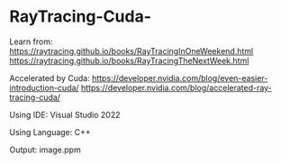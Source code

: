 # RayTracing-Cuda-

Learn from:
https://raytracing.github.io/books/RayTracingInOneWeekend.html
https://raytracing.github.io/books/RayTracingTheNextWeek.html

Accelerated by Cuda:
https://developer.nvidia.com/blog/even-easier-introduction-cuda/
https://developer.nvidia.com/blog/accelerated-ray-tracing-cuda/


Using IDE:
Visual Studio 2022

Using Language:
C++

Output:
image.ppm
